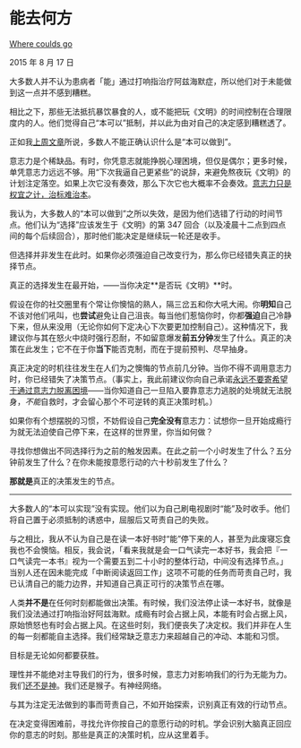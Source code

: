 # 能去何方

[Where coulds go](https://mindingourway.com/where-coulds-go/)

2015 年 8 月 17 日

大多数人并不认为患病者「能」通过打响指治疗阿兹海默症，所以他们对于未能做到这一点并不感到糟糕。

相比之下，那些无法抵抗暴饮暴食的人，或不能把玩《文明》的时间控制在合理限度内的人。他们觉得自己“本可以”抵制，并以此为由对自己的决定感到糟糕透了。

正如我[上周文章](https://mindingourway.com/not-yet-gods/)所说，多数人不能正确认识什么是“本可以做到”。

意志力是个稀缺品。有时，你凭意志就能挣脱心理困境，但仅是偶尔；更多时候，单凭意志力远远不够。用“下次我逼自己更紧些”的说辞，来避免熬夜玩《文明》的计划注定落空。如果上次它没有奏效，那么下次它也大概率不会奏效。[意志力只是权宜之计，治标难治本](https://mindingourway.com/self-signaling-the-ability-to-do-what-you-want/)。

我认为，大多数人的“本可以做到”之所以失效，是因为他们选错了行动的时间节点。他们认为“选择”应该发生于《文明》的第 347 回合（以及凌晨十二点到四点间的每个后续回合），那时他们能决定是继续玩一轮还是收手。

但选择并非发生在此时。如果你必须强迫自己改变行为，那么你已经错失真正的抉择节点。

真正的选择发生在最开始，——当你决定**是否玩《文明》**时。

假设在你的社交圈里有个常让你懊恼的熟人，隔三岔五和你大吼大闹。你**明知**自己不该对他们吼叫，也**尝试**避免让自己沮丧。每当他们惹恼你时，你都**强迫**自己冷静下来，但从来没用（无论你如何下定决心下次要更加控制自己）。这种情况下，我建议你与其在怒火中烧时强行忍耐，不如留意爆发**前五分钟**发生了什么。真正的决策在此发生；它不在于你**当下**能否克制，而在于提前预判、尽早抽身。

真正决定的时机往往发生在人们为之懊悔的节点前几分钟。当你不得不调用意志力时，你已经错失了决策节点。（事实上，我此前建议你向自己承诺[永远不要寄希望于通过意志力脱离困境](https://mindingourway.com/deregulating-distraction-moving-towards-the-goal-and-level-hopping/)——当你知道自己一旦陷入要靠意志力逃脱的处境就无法脱身，*不能*自救时，才会留心那个不可逆转的真正决策时机。）

如果你有个想摆脱的习惯，不妨假设自己**完全没有**意志力：试想你一旦开始成瘾行为就无法迫使自己停下来，在这样的世界里，你当如何做？

寻找你想做出不同选择行为之前的触发因素。在此之前一个小时发生了什么？五分钟前发生了什么？在你未能按意愿行动的六十秒前发生了什么？

**那就是**真正的决策发生的节点。

------

大多数人的“本可以实现”没有实现。他们以为自己刷电视剧时“能”及时收手。他们将自己置于必须抵制的诱惑中，屈服后又苛责自己的失败。

与之相比，我从不认为自己是在读一本好书时“能”停下来的人，甚至为此废寝忘食我也不会懊恼。相反，我会说，「看来我就是会一口气读完一本好书，我会把『一口气读完一本书』视为一个需要五到二十小时的整体行动，中间没有选择节点。」当别人还在因未能完成「中断阅读返回工作」这项不可能的任务而苛责自己时，我已认清自己的能力边界，并知道自己真正可行的决策节点在哪。

人类**并不是**在任何时刻都能做出决策。有时候，我们没法停止读一本好书，就像是我们没法通过打响指治好阿兹海默。成瘾有时会占据上风，本能有时会占据上风，原始愤怒也有时会占据上风。在这些时刻，我们便丧失了决定权。我们并非在人生的每一刻都能自主选择。我们经常缺乏意志力来超越自己的冲动、本能和习惯。

目标是无论如何都要获胜。

理性并不能绝对主导我们的行为，很多时候，意志力对影响我们的行为无能为力。我们[还不是神](https://mindingourway.com/not-yet-gods/)。我们还是猴子。有神经网络。

与其为注定无法做到的事而苛责自己，不如开始探索，识别真正有效的行动节点。

在决定变得困难前，寻找允许你按自己的意愿行动的时机。学会识别大脑真正回应你的意志的时刻。那些是真正的决策时机，应从这里着手。